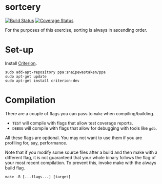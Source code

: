 # sortcery

[![Build Status](https://travis-ci.org/skytreader/sortcery.svg?branch=master)](https://travis-ci.org/skytreader/sortcery)
[![Coverage Status](https://coveralls.io/repos/github/skytreader/sortcery/badge.svg?branch=master)](https://coveralls.io/github/skytreader/sortcery?branch=master)

For the purposes of this exercise, sorting is always in ascending order.

# Set-up

Install [Criterion](https://github.com/Snaipe/Criterion).

    sudo add-apt-repository ppa:snaipewastaken/ppa
    sudo apt-get update
    sudo apt-get install criterion-dev

# Compilation

There are a couple of flags you can pass to `make` when compiling/building.

- `TEST` will compile with flags that allow test coverage reports.
- `DEBUG` will compile with flags that allow for debugging with tools like
`gdb`.

All these flags are optional. You may not want to use them if you are profiling
for, say, performance.

Note that if you modify some source files after a build and then make with a
different flag, it is not guaranteed that your whole binary follows the flag of
your most recent compilation. To prevent this, invoke make with the always build
flag.

    make -B [...flags...] [target]
